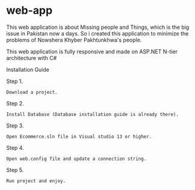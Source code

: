 # web-app
This web application is about Missing people and Things, which is the big issue in Pakistan now a days. So i created this application to minimize the problems of Nowshera Khyber Pakhtunkhwa's people.

This web application is fully responsive and made on ASP.NET N-tier architecture with C#

Installation Guide

  Step 1.

    Download a project.

  Step 2.

    Install Database (Database installation guide is already there).

Step 3.

    Open Ecommerce.sln file in Visual studio 13 or higher.
Step 4.

    Open web.config file and update a connection string.
Step 5.

    Run project and enjoy.
